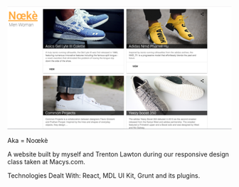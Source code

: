 ![GitHub Logo](/noke_screenshot.png)

Aka = Noœkè

A website built by myself and Trenton Lawton during our responsive design class taken at Macys.com.

Technologies Dealt With: React, MDL UI Kit, Grunt and its plugins.
